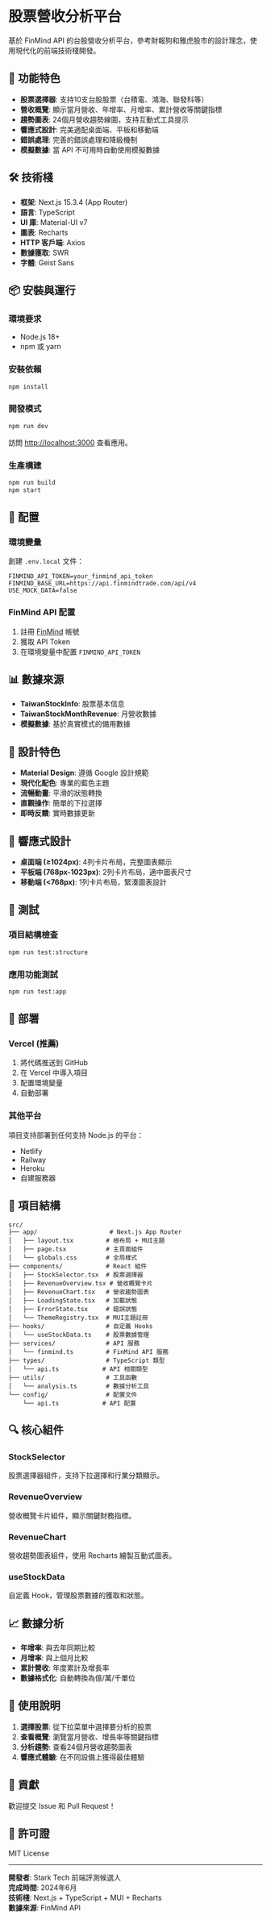 # 股票營收分析平台

基於 FinMind API 的台股營收分析平台，參考財報狗和雅虎股市的設計理念，使用現代化的前端技術棧開發。

## 🚀 功能特色

- **股票選擇器**: 支持10支台股股票（台積電、鴻海、聯發科等）
- **營收概覽**: 顯示當月營收、年增率、月增率、累計營收等關鍵指標
- **趨勢圖表**: 24個月營收趨勢線圖，支持互動式工具提示
- **響應式設計**: 完美適配桌面端、平板和移動端
- **錯誤處理**: 完善的錯誤處理和降級機制
- **模擬數據**: 當 API 不可用時自動使用模擬數據

## 🛠 技術棧

- **框架**: Next.js 15.3.4 (App Router)
- **語言**: TypeScript
- **UI 庫**: Material-UI v7
- **圖表**: Recharts
- **HTTP 客戶端**: Axios
- **數據獲取**: SWR
- **字體**: Geist Sans

## 📦 安裝與運行

### 環境要求

- Node.js 18+ 
- npm 或 yarn

### 安裝依賴

```bash
npm install
```

### 開發模式

```bash
npm run dev
```

訪問 [http://localhost:3000](http://localhost:3000) 查看應用。

### 生產構建

```bash
npm run build
npm start
```

## 🔧 配置

### 環境變量

創建 `.env.local` 文件：

```env
FINMIND_API_TOKEN=your_finmind_api_token
FINMIND_BASE_URL=https://api.finmindtrade.com/api/v4
USE_MOCK_DATA=false
```

### FinMind API 配置

1. 註冊 [FinMind](https://finmindtrade.com/) 帳號
2. 獲取 API Token
3. 在環境變量中配置 `FINMIND_API_TOKEN`

## 📊 數據來源

- **TaiwanStockInfo**: 股票基本信息
- **TaiwanStockMonthRevenue**: 月營收數據
- **模擬數據**: 基於真實模式的備用數據

## 🎨 設計特色

- **Material Design**: 遵循 Google 設計規範
- **現代化配色**: 專業的藍色主題
- **流暢動畫**: 平滑的狀態轉換
- **直觀操作**: 簡單的下拉選擇
- **即時反饋**: 實時數據更新

## 📱 響應式設計

- **桌面端 (≥1024px)**: 4列卡片布局，完整圖表顯示
- **平板端 (768px-1023px)**: 2列卡片布局，適中圖表尺寸
- **移動端 (<768px)**: 1列卡片布局，緊湊圖表設計

## 🧪 測試

### 項目結構檢查

```bash
npm run test:structure
```

### 應用功能測試

```bash
npm run test:app
```

## 🚀 部署

### Vercel (推薦)

1. 將代碼推送到 GitHub
2. 在 Vercel 中導入項目
3. 配置環境變量
4. 自動部署

### 其他平台

項目支持部署到任何支持 Node.js 的平台：
- Netlify
- Railway
- Heroku
- 自建服務器

## 📁 項目結構

```
src/
├── app/                    # Next.js App Router
│   ├── layout.tsx         # 根布局 + MUI主題
│   ├── page.tsx           # 主頁面組件
│   └── globals.css        # 全局樣式
├── components/            # React 組件
│   ├── StockSelector.tsx  # 股票選擇器
│   ├── RevenueOverview.tsx # 營收概覽卡片
│   ├── RevenueChart.tsx   # 營收趨勢圖表
│   ├── LoadingState.tsx   # 加載狀態
│   ├── ErrorState.tsx     # 錯誤狀態
│   └── ThemeRegistry.tsx  # MUI主題註冊
├── hooks/                 # 自定義 Hooks
│   └── useStockData.ts    # 股票數據管理
├── services/              # API 服務
│   └── finmind.ts         # FinMind API 服務
├── types/                 # TypeScript 類型
│   └── api.ts            # API 相關類型
├── utils/                 # 工具函數
│   └── analysis.ts        # 數據分析工具
└── config/                # 配置文件
    └── api.ts            # API 配置
```

## 🔍 核心組件

### StockSelector
股票選擇器組件，支持下拉選擇和行業分類顯示。

### RevenueOverview
營收概覽卡片組件，顯示關鍵財務指標。

### RevenueChart
營收趨勢圖表組件，使用 Recharts 繪製互動式圖表。

### useStockData
自定義 Hook，管理股票數據的獲取和狀態。

## 📈 數據分析

- **年增率**: 與去年同期比較
- **月增率**: 與上個月比較
- **累計營收**: 年度累計及增長率
- **數據格式化**: 自動轉換為億/萬/千單位

## 🎯 使用說明

1. **選擇股票**: 從下拉菜單中選擇要分析的股票
2. **查看概覽**: 瀏覽當月營收、增長率等關鍵指標
3. **分析趨勢**: 查看24個月營收趨勢圖表
4. **響應式體驗**: 在不同設備上獲得最佳體驗

## 🤝 貢獻

歡迎提交 Issue 和 Pull Request！

## 📄 許可證

MIT License

---

**開發者**: Stark Tech 前端評測候選人  
**完成時間**: 2024年6月  
**技術棧**: Next.js + TypeScript + MUI + Recharts  
**數據來源**: FinMind API
